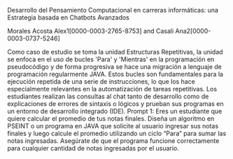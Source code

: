 Desarrollo del Pensamiento Computacional en carreras informáticas: una Estrategia basada en Chatbots Avanzados

Morales Acosta Alex1[0000-0003-2765-8753] and Casali Ana2[0000-0003-0737-5246]

Como caso de estudio se toma la unidad Estructuras Repetitivas, la unidad se enfoca en el uso de bucles 'Para' y 'Mientras' en la programación en pseudocódigo y de forma progresiva se hace una migración a lenguaje de programación regularmente JAVA. Estos bucles son fundamentales para la ejecución repetida de una serie de instrucciones, lo que los hace especialmente relevantes en la automatización de tareas repetitivas. Los estudiantes realizan las consultas al chat tanto de desarrollo como de explicaciones de errores de sintaxis o lógicos y prueban sus programas en un entorno de desarrollo integrado (IDE). 
Prompt 1: Eres un estudiante que quiere calcular el promedio de tus notas finales. Diseña un algoritmo en PSEINT o un programa en JAVA que solicite al usuario ingresar sus notas finales y luego calcule el promedio utilizando un ciclo “Para” para sumar las notas ingresadas. Asegúrate de que el programa funcione correctamente para cualquier cantidad de notas ingresadas por el usuario.

